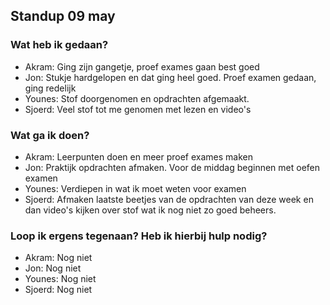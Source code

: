 ## Standup 09 may

### Wat heb ik gedaan?
- Akram: Ging zijn gangetje, proef exames gaan best goed
- Jon:  Stukje hardgelopen en dat ging heel goed. Proef examen gedaan, ging redelijk
- Younes: Stof doorgenomen en opdrachten afgemaakt. 
- Sjoerd: Veel stof tot me genomen met lezen en video's


### Wat ga ik doen?
- Akram: Leerpunten doen en meer proef exames maken
- Jon: Praktijk opdrachten afmaken. Voor de middag beginnen met oefen examen
- Younes: Verdiepen in wat ik moet weten voor examen
- Sjoerd: Afmaken laatste beetjes van de opdrachten van deze week en dan video's kijken over stof wat ik nog niet zo goed beheers.

### Loop ik ergens tegenaan? Heb ik hierbij hulp nodig?
- Akram: Nog niet
- Jon: Nog niet
- Younes: Nog niet
- Sjoerd: Nog niet